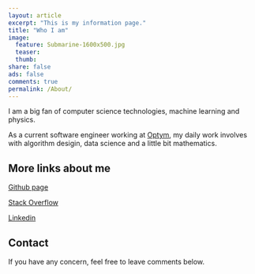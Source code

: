 ```yaml
---
layout: article
excerpt: "This is my information page."
title: "Who I am"
image:
  feature: Submarine-1600x500.jpg
  teaser:
  thumb:
share: false
ads: false
comments: true
permalink: /About/
---
```


I am a big fan of computer science technologies, machine learning and physics. 

As a current software engineer working at [Optym](https://www.optym.com/), my daily work involves with algorithm desigin, data science and a little bit mathematics.

## More links about me

[Github page](https://github.com/alex8937)

[Stack Overflow](http://stackoverflow.com/users/5310949/chen-chen)

[Linkedin](https://www.linkedin.com/in/chen-chen-16565777/)

## Contact

If you have any concern, feel free to leave comments below.